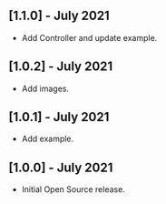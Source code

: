 ## [1.1.0] - July 2021

* Add Controller and update example.

## [1.0.2] - July 2021

* Add images.

## [1.0.1] - July 2021

* Add example.

## [1.0.0] - July 2021

* Initial Open Source release.
